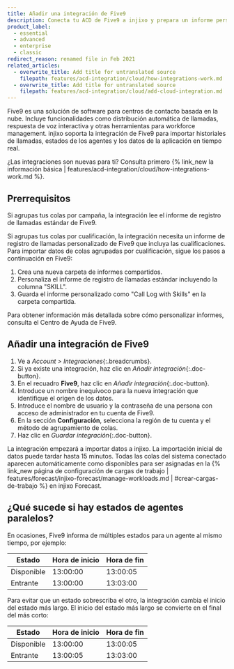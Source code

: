 ```yaml
---
title: Añadir una integración de Five9
description: Conecta tu ACD de Five9 a injixo y prepara un informe personalizado para utilizar la agrupación de colas por cualificaciones.
product_label:
  - essential
  - advanced
  - enterprise
  - classic
redirect_reason: renamed file in Feb 2021
related_articles:
  - overwrite_title: Add title for untranslated source
    filepath: features/acd-integration/cloud/how-integrations-work.md
  - overwrite_title: Add title for untranslated source
    filepath: features/acd-integration/cloud/add-cloud-integration.md
---
```


Five9 es una solución de software para centros de contacto basada en la nube. Incluye funcionalidades como distribución automática de llamadas, respuesta de voz interactiva y otras herramientas para workforce management. injixo soporta la integración de Five9 para importar historiales de llamadas, estados de los agentes y los datos de la aplicación en tiempo real.

¿Las integraciones son nuevas para ti? Consulta primero {% link_new la información básica | features/acd-integration/cloud/how-integrations-work.md %}.

## Prerrequisitos

Si agrupas tus colas por campaña, la integración lee el informe de registro de llamadas estándar de Five9.

Si agrupas tus colas por cualificación, la integración necesita un informe de registro de llamadas personalizado de Five9 que incluya las cualificaciones. Para importar datos de colas agrupadas por cualificación, sigue los pasos a continuación en Five9:

 1. Crea una nueva carpeta de informes compartidos.
 2. Personaliza el informe de registro de llamadas estándar incluyendo la columna "SKILL".
 3. Guarda el informe personalizado como "Call Log with Skills" en la carpeta compartida.

Para obtener información más detallada sobre cómo personalizar informes, consulta el Centro de Ayuda de Five9.

## Añadir una integración de Five9

1. Ve a _Account > Integraciones_{:.breadcrumbs}.
2. Si ya existe una integración, haz clic en _Añadir integración_{:.doc-button}.
3. En el recuadro **Five9**, haz clic en _Añadir integración_{:.doc-button}.
4. Introduce un nombre inequívoco para la nueva integración que identifique el origen de los datos.
5. Introduce el nombre de usuario y la contraseña de una persona con acceso de administrador en tu cuenta de Five9.
6. En la sección **Configuración**, selecciona la región de tu cuenta y el método de agrupamiento de colas.
7. Haz clic en _Guardar integración_{:.doc-button}.

La integración empezará a importar datos a injixo. La importación inicial de datos puede tardar hasta 15 minutos. Todas las colas del sistema conectado aparecen automáticamente como disponibles para ser asignadas en la {% link_new página de configuración de cargas de trabajo | features/forecast/injixo-forecast/manage-workloads.md | #crear-cargas-de-trabajo %} en injixo Forecast.

## ¿Qué sucede si hay estados de agentes paralelos?

En ocasiones, Five9 informa de múltiples estados para un agente al mismo tiempo, por ejemplo:

| Estado | Hora de inicio | Hora de fin |
| ------- | ------------ | -------- |
| Disponible | 13:00:00 | 13:00:05 |
| Entrante | 13:00:00 | 13:03:00 |

Para evitar que un estado sobrescriba el otro, la integración cambia el inicio del estado más largo. El inicio del estado más largo se convierte en el final del más corto:

| Estado | Hora de inicio | Hora de fin |
| ------- | ------------ | -------- |
| Disponible | 13:00:00 | 13:00:05 |
| Entrante | 13:00:05   | 13:03:00 |
